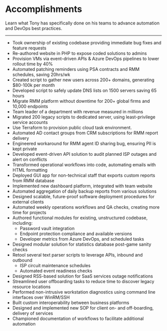 # Accomplishments
Learn what Tony has specifically done on his teams to advance automation and DevOps best practices.

---
* Took ownership of existing codebase providing immediate bug fixes and feature requests
* Re-authored website in PHP to expose coded solutions to admins
* Provision VMs via event-driven APIs & Azure DevOps pipelines to lower rollout time by 40%
* Automated patching reminders using PSA contracts and RMM schedules, saving 20hrs/wk
* Created script to gather new users across 200+ domains, generating $80-100k per month
* Developed script to safely update DNS lists on 1500 servers saving 65 hours
* Migrate RMM platform without downtime for 200+ global firms and 10,000 endpoints
* Team leader of a department with revenue measured in millions
* Migrated 200 legacy scripts to dedicated server, using least-privilege service accounts 
* Use Terraform to provision public cloud task environment.
* Automated AD contact groups from CRM subscriptions for RMM report delivery 
* Engineered workaround for RMM agent ID sharing bug, ensuring PII is kept private 
* Developed event-driven API solution to audit planned ISP outages and alert on conflicts  
* Transformed operational workflows into code, automating emails with HTML formatting 
* Deployed GUI app for non-technical staff that exports custom reports from RMM database 
* Implemented new dashboard platform, integrated with team website  
* Automated aggregation of daily backup reports from various solutions 
* Designed scalable, future-proof software deployment procedures for external clients 
* Automated weekly operations workflows and QA checks, creating more time for projects 
* Authored functional modules for existing, unstructured codebase, including: 
    * Password vault integration 
    * Endpoint protection compliance and available versions 
    * Developer metrics from Azure DevOps, and scheduled tasks 
* Designed modular solution for statistics database post-game sanity checks 
* Retool several text parser scripts to leverage APIs, inbound and outbound 
    * ISP circuit maintenance schedules  
    * Automated event readiness checks  
* Designed RSS-based solution for SaaS services outage notifications   
* Streamlined user offboarding tasks to reduce time to discover legacy resource locations 
* Performed non-intrusive workstation diagnostics using command line interfaces over WinRM/SSH 
* Built custom interoperability between business platforms 
* Designed and implemented new SOP for client on- and off-boarding, delivery of services  
* Championed documentation of workflows to facilitate additional automation 
